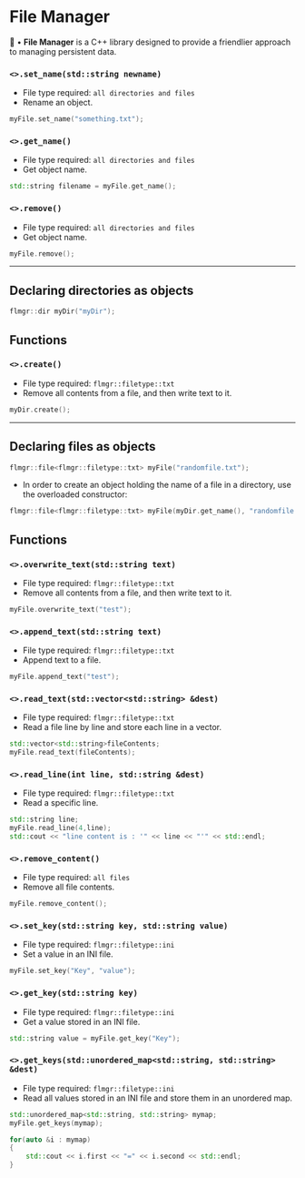 # File Manager
📁 • **File Manager** is a C++ library designed to provide a friendlier approach to managing persistent data.

### `<>.set_name(std::string newname)`
- File type required: `all directories and files`
- Rename an object.
```cpp
myFile.set_name("something.txt");
```

### `<>.get_name()`
- File type required: `all directories and files`
- Get object name.
```cpp
std::string filename = myFile.get_name();
```

### `<>.remove()`
- File type required: `all directories and files`
- Get object name.
```cpp
myFile.remove();
```

----------------------------------------------------------------

## Declaring directories as objects
```cpp
flmgr::dir myDir("myDir");
```

## Functions
### `<>.create()`
- File type required: `flmgr::filetype::txt` 
- Remove all contents from a file, and then write text to it.
```cpp
myDir.create();
```

----------------------------------------------------------------

## Declaring files as objects
```cpp
flmgr::file<flmgr::filetype::txt> myFile("randomfile.txt");
```
- In order to create an object holding the name of a file in a directory, use the overloaded constructor:

```cpp
flmgr::file<flmgr::filetype::txt> myFile(myDir.get_name(), "randomfile.txt");
```

## Functions

### `<>.overwrite_text(std::string text)`
- File type required: `flmgr::filetype::txt` 
- Remove all contents from a file, and then write text to it.
```cpp
myFile.overwrite_text("test");
```

### `<>.append_text(std::string text)`
- File type required: `flmgr::filetype::txt`
- Append text to a file.
```cpp
myFile.append_text("test");
```

### `<>.read_text(std::vector<std::string> &dest)`
- File type required: `flmgr::filetype::txt`
- Read a file line by line and store each line in a vector.
```cpp
std::vector<std::string>fileContents;
myFile.read_text(fileContents);
```

### `<>.read_line(int line, std::string &dest)`
- File type required: `flmgr::filetype::txt`
- Read a specific line.
```cpp
std::string line;
myFile.read_line(4,line);
std::cout << "line content is : '" << line << "'" << std::endl;
```

### `<>.remove_content()`
- File type required: `all files`
- Remove all file contents.
```cpp
myFile.remove_content();
```

### `<>.set_key(std::string key, std::string value)`
- File type required: `flmgr::filetype::ini`
- Set a value in an INI file.
```cpp
myFile.set_key("Key", "value");
```

### `<>.get_key(std::string key)`
- File type required: `flmgr::filetype::ini`
- Get a value stored in an INI file.
```cpp
std::string value = myFile.get_key("Key");
```

### `<>.get_keys(std::unordered_map<std::string, std::string> &dest)`
- File type required: `flmgr::filetype::ini`
- Read all values stored in an INI file and store them in an unordered map.
```cpp
std::unordered_map<std::string, std::string> mymap;
myFile.get_keys(mymap);

for(auto &i : mymap)
{
    std::cout << i.first << "=" << i.second << std::endl;
}
```